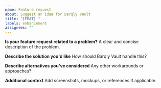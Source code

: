 ```yaml
---
name: Feature request
about: Suggest an idea for Barqly Vault
title: "[FEAT] "
labels: enhancement
assignees: ""
---
```


**Is your feature request related to a problem?**
A clear and concise description of the problem.

**Describe the solution you'd like**
How should Barqly Vault handle this?

**Describe alternatives you've considered**
Any other workarounds or approaches?

**Additional context**
Add screenshots, mockups, or references if applicable.
